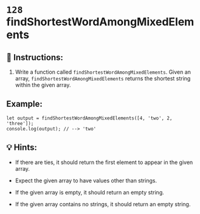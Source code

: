 # `128` findShortestWordAmongMixedElements

## 📝 Instructions:

1. Write a function called `findShortestWordAmongMixedElements`. Given an array, `findShortestWordAmongMixedElements` returns the shortest string within the given array.

## Example:

```Js
let output = findShortestWordAmongMixedElements([4, 'two', 2, 'three']);
console.log(output); // --> 'two'
```

## 💡 Hints:

+ If there are ties, it should return the first element to appear in the given array.

+ Expect the given array to have values other than strings.

+ If the given array is empty, it should return an empty string.

+ If the given array contains no strings, it should return an empty string.